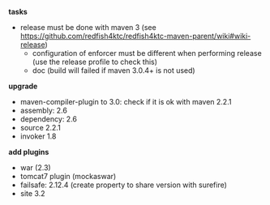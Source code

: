 **tasks**

  - release must be done with maven 3 (see https://github.com/redfish4ktc/redfish4ktc-maven-parent/wiki#wiki-release)
     - configuration of enforcer must be different when performing release (use the release profile to check this)
     - doc (build will failed if maven 3.0.4+ is not used)

**upgrade**

- maven-compiler-plugin to 3.0: check if it is ok with maven 2.2.1
- assembly: 2.6
- dependency: 2.6
- source 2.2.1
- invoker 1.8

**add plugins**

- war (2.3)
- tomcat7 plugin (mockaswar)
- failsafe: 2.12.4 (create property to share version with surefire)
- site 3.2
